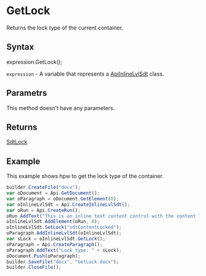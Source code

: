 # GetLock

Returns the lock type of the current container.

## Syntax

expression.GetLock();

`expression` - A variable that represents a [ApiInlineLvlSdt](../ApiInlineLvlSdt.md) class.

## Parametrs

This method doesn't have any parameters.

## Returns

[SdtLock](../../../Enumerations/SdtLock.md)

## Example

This example shows hpw to get the lock type of the container.

```javascript
builder.CreateFile("docx");
var oDocument = Api.GetDocument();
var oParagraph = oDocument.GetElement(0);
var oInlineLvlSdt = Api.CreateInlineLvlSdt();
var oRun = Api.CreateRun();
oRun.AddText("This is an inline text content control with the content lock set to it.");
oInlineLvlSdt.AddElement(oRun, 0);
oInlineLvlSdt.SetLock("sdtContentLocked");
oParagraph.AddInlineLvlSdt(oInlineLvlSdt);
var sLock = oInlineLvlSdt.GetLock();
oParagraph = Api.CreateParagraph();
oParagraph.AddText("Lock type: " + sLock);
oDocument.Push(oParagraph);
builder.SaveFile("docx", "GetLock.docx");
builder.CloseFile();
```